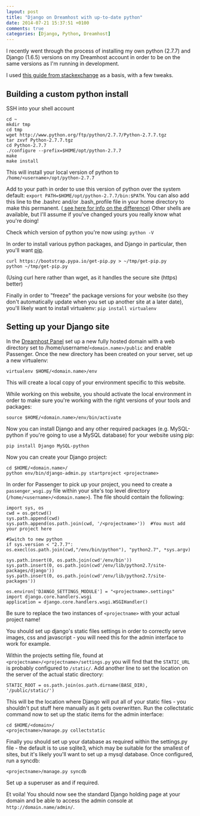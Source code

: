```yaml
---
layout: post
title: "Django on Dreamhost with up-to-date python"
date: 2014-07-21 15:37:51 +0100
comments: true
categories: [Django, Python, Dreamhost]
---
```

I recently went through the process of installing my own python (2.7.7) and Django (1.6.5) versions on my Dreamhost account in order to be on the same versions as I'm running in development.

I used [this guide from stackexchange][1] as a basis, with a few tweaks.

Building a custom python install
--------------------------------

SSH into your shell account

	cd ~
	mkdir tmp
	cd tmp
	wget http://www.python.org/ftp/python/2.7.7/Python-2.7.7.tgz
	tar zxvf Python-2.7.7.tgz
	cd Python-2.7.7
	./configure --prefix=$HOME/opt/python-2.7.7
	make
	make install
This will install your local version of python to ```/home/<username>/opt/python-2.7.7```

Add to your path in order to use this version of python over the system default: ```export PATH=$HOME/opt/python-2.7.7/bin:$PATH```. You can also add this line to the .bashrc and/or .bash_profile file in your home directory to make this permanent. ([ see here for info on the difference][2]) Other shells are available, but I'll assume if you've changed yours you really know what you're doing!

Check which version of python you're now using: ```python -V```

In order to install various python packages, and Django in particular, then you'll want [pip][3].

	curl https://bootstrap.pypa.io/get-pip.py > ~/tmp/get-pip.py
	python ~/tmp/get-pip.py
(Using curl here rather than wget, as it handles the secure site (https) better)

Finally in order to "freeze" the package versions for your website (so they don't automatically update when you set up another site at a later date), you'll likely want to install virtualenv: ```pip install virtualenv```

Setting up your Django site
---------------------------

In the [Dreamhost Panel][4] set up a new fully hosted domain with a web directory set to /home/username/```<domain.name>/public``` and enable Passenger.
Once the new directory has been created on your server, set up a new virtualenv:
	
	virtualenv $HOME/<domain.name>/env
This will create a local copy of your environment specific to this website.

While working on this website, you should activate the local environment in order to make sure you're working with the right versions of your tools and packages:

	source $HOME/<domain.name>/env/bin/activate
Now you can install Django and any other required packages (e.g. MySQL-python if you're going to use a MySQL database) for your website using pip:

	pip install Django MySQL-python
Now you can create your Django project:

	cd $HOME/<domain.name>/
	python env/bin/django-admin.py startproject <projectname>
In order for Passenger to pick up your project, you need to create a ```passenger_wsgi.py``` file within your site's top level directory (```/home/<username>/<domain.name>```).
The file should contain the following:

	import sys, os
	cwd = os.getcwd()
	sys.path.append(cwd)
	sys.path.append(os.path.join(cwd, '/<projectname>'))  #You must add your project here
 
	#Switch to new python
	if sys.version < "2.7.7": os.execl(os.path.join(cwd,"/env/bin/python"), "python2.7", *sys.argv)

	sys.path.insert(0, os.path.join(cwd'/env/bin'))
	sys.path.insert(0, os.path.join(cwd'/env/lib/python2.7/site-packages/django'))
	sys.path.insert(0, os.path.join(cwd'/env/lib/python2.7/site-packages'))

	os.environ['DJANGO_SETTINGS_MODULE'] = "<projectname>.settings"
	import django.core.handlers.wsgi
	application = django.core.handlers.wsgi.WSGIHandler()
	
Be sure to replace the two instances of ```<projectname>``` with your actual project name!


You should set up django's static files settings in order to correctly serve images, css and javascript - you will need this for the admin interface to work for example.

Within the projects setting file, found at ```<projectname>/<projectname>/settings.py``` you will find that the ```STATIC_URL``` is probably configured to ```/static/```.
Add another line to set the location on the server of the actual static directory:

	STATIC_ROOT = os.path.join(os.path.dirname(BASE_DIR), '/public/static/')
This will be the location where Django will put all of your static files - you shouldn't put stuff here manually as it gets overwritten. Run the collectstatic command now to set up the static items for the admin interface:

	cd $HOME/<domain>/
	<projectname>/manage.py collectstatic
Finally you should set up your database as required within the settings.py file - the default is to use sqlite3, which may be suitable for the smallest of sites, but it's likely you'll want to set up a mysql database.
Once configured, run a syncdb:

	<projectname>/manage.py syncdb
Set up a superuser as and if required.

Et voila! You should now see the standard Django holding page at your domain and be able to access the admin console at ```http://domain.name/admin/```.

[1]: http://stackoverflow.com/questions/10953695/update-new-django-and-python-2-7-with-virtualenv-on-dreamhost-with-passenger
[2]: http://www.joshstaiger.org/archives/2005/07/bash_profile_vs.html
[3]: https://pip.pypa.io/en/latest/installing.html
[4]: https://panel.dreamhost.com